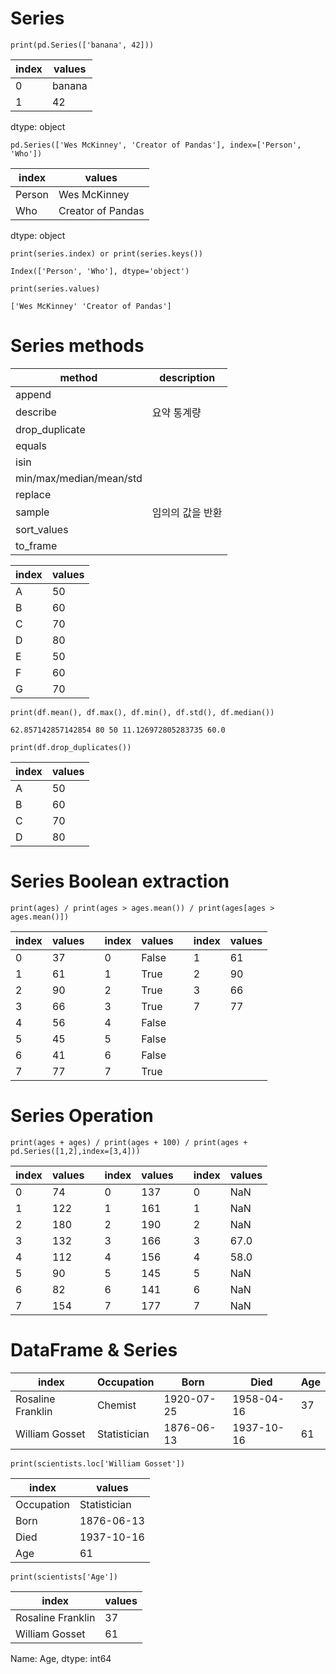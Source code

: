 # Series

```
print(pd.Series(['banana', 42]))
```

|index | values         |
|--|---------|
|0 |   banana|
|1 |       42|

dtype: object

```
pd.Series(['Wes McKinney', 'Creator of Pandas'], index=['Person', 'Who'])
```

|index | values         |
|--|---------|
|Person |   Wes McKinney|
|Who |      Creator of Pandas|

dtype: object

```
print(series.index) or print(series.keys())

Index(['Person', 'Who'], dtype='object')
```
```
print(series.values)

['Wes McKinney' 'Creator of Pandas']
```

# Series methods

|method | description         |
|--|---------|
|append |  |
|describe  | 요약 통계량 |
|drop_duplicate  | |
|equals  | |
|isin  | |
|min/max/median/mean/std  | |
|replace  | |
|sample  | 임의의 값을 반환|
|sort_values  | |
|to_frame  | |


|index | values         |
|--|---------|
|A |  50|
|B  | 60|
|C  | 70|
|D  | 80|
|E  | 50|
|F  | 60|
|G  | 70|

```
print(df.mean(), df.max(), df.min(), df.std(), df.median())

62.857142857142854 80 50 11.126972805283735 60.0
```

```
print(df.drop_duplicates())
```

|index | values         |
|--|---------|
|A |  50|
|B  | 60|
|C  | 70|
|D  | 80|

# Series Boolean extraction

```
print(ages) / print(ages > ages.mean()) / print(ages[ages > ages.mean()])
```
|index | values |  |index | values  |   |index | values |
|--|---------|----|--|---------|---|--|---------|
|0 |  37 |   |0 |  False |   |1 |  61 |
|1 |  61|    |1 |  True|     |2 |  90| 
|2 |  90|    |2 |  True|     |3 |  66| 
|3 |  66|    |3 |  True|     |7 |  77| 
|4 |  56|    |4 |  False|    | |  |    
|5 |  45|    |5 |  False|    | |  |    
|6 |  41|    |6 |  False|    | |  |    
|7 |  77|    |7 |  True|     | |  |    

# Series Operation

```
print(ages + ages) / print(ages + 100) / print(ages + pd.Series([1,2],index=[3,4]))
```
|index | values |  |index | values  |   |index | values |
|--|---------|----|--|---------|---|--|---------|
|0 |  74 |   |0 |  137 |   |0 |  NaN |
|1 |  122|    |1 |  161|   |1 |  NaN| 
|2 |  180|    |2 |  190|   |2 |  NaN| 
|3 |  132|    |3 |  166|   |3 |  67.0| 
|4 |  112|    |4 |  156|   |4 |  58.0|    
|5 |  90|    |5 |  145|    |5 |  NaN|    
|6 |  82|    |6 |  141|    |6 |  NaN|    
|7 |  154|    |7 |  177|   |7 |  NaN|    

# DataFrame & Series

|          index        | Occupation  |   Born    |   Died     | Age |
|----|----|----|----|----|
|Rosaline Franklin |     Chemist | 1920-07-25| 1958-04-16 | 37|
|William Gosset    | Statistician| 1876-06-13| 1937-10-16 | 61|

```
print(scientists.loc['William Gosset'])
```

|index | values         |
|--|---------|
|Occupation |  Statistician|
|Born       |    1876-06-13|
|Died       |    1937-10-16|
|Age        |            61|

```
print(scientists['Age'])
```

|index | values         |
|--|---------|
|Rosaline Franklin |   37|
|William Gosset    |   61|

Name: Age, dtype: int64

